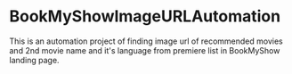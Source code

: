 # BookMyShowImageURLAutomation
This is an automation project of finding image url of recommended movies and 2nd movie name and it's language from premiere list in BookMyShow landing page.
